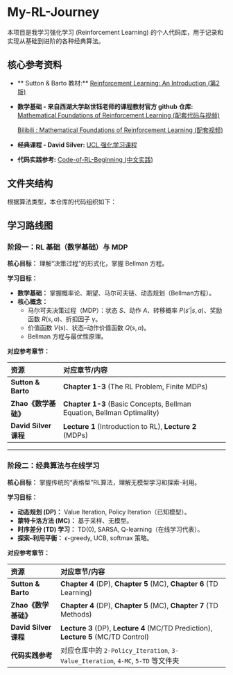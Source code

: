 # My-RL-Journey

本项目是我学习强化学习 (Reinforcement Learning) 的个人代码库，用于记录和实现从基础到进阶的各种经典算法。

## 核心参考资料

* ** Sutton & Barto 教材:** [Reinforcement Learning: An Introduction (第2版)](https://web.stanford.edu/class/psych209/Readings/SuttonBartoIPRLBook2ndEd.pdf)
* **数学基础 - 来自西湖大学赵世钰老师的课程教材官方 github 仓库:** [Mathematical Foundations of Reinforcement Learning (配套代码与视频)](https://github.com/MathFoundationRL/Book-Mathematical-Foundation-of-Reinforcement-Learning)  

    [Bilibili : Mathematical Foundations of Reinforcement Learning (配套视频)](https://www.bilibili.com/video/BV1sd4y167NS/?spm_id_from=333.337.search-card.all.click)

* **经典课程 - David Silver:** [UCL 强化学习课程](https://davidstarsilver.wordpress.com/teaching/)
* **代码实践参考:** [Code-of-RL-Beginning (中文实践)](https://github.com/ziwenhahaha/Code-of-RL-Beginning/tree/main)

## 文件夹结构

根据算法类型，本仓库的代码组织如下：
## 学习路线图

### 阶段一：RL 基础（数学基础）与 MDP

**核心目标：** 理解“决策过程”的形式化，掌握 Bellman 方程。

**学习目标：**
* **数学基础：** 掌握概率论、期望、马尔可夫链、动态规划（Bellman方程）。
* **核心概念：**
    * 马尔可夫决策过程（MDP）：状态 $S$、动作 $A$、转移概率 $P(s'|s,a)$、奖励函数 $R(s,a)$、折扣因子 $\gamma$。
    * 价值函数 $V(s)$、状态–动作价值函数 $Q(s,a)$。
    * Bellman 方程与最优性原理。

**对应参考章节：**

| 资源 | 对应章节/内容 |
| :--- | :--- |
| **Sutton & Barto** | **Chapter 1-3** (The RL Problem, Finite MDPs) |
| **Zhao《数学基础》** | **Chapter 1-3** (Basic Concepts, Bellman Equation, Bellman Optimality) |
| **David Silver 课程** | **Lecture 1** (Introduction to RL), **Lecture 2** (MDPs) |

---

### 阶段二：经典算法与在线学习

**核心目标：** 掌握传统的“表格型”RL算法，理解无模型学习和探索-利用。

**学习目标：**
* **动态规划 (DP)：** Value Iteration, Policy Iteration（已知模型）。
* **蒙特卡洛方法 (MC)：** 基于采样、无模型。
* **时序差分 (TD) 学习：** TD(0), SARSA, Q-learning（在线学习代表）。
* **探索–利用平衡：** $\epsilon$-greedy, UCB, softmax 策略。

**对应参考章节：**

| 资源 | 对应章节/内容 |
| :--- | :--- |
| **Sutton & Barto** | **Chapter 4** (DP), **Chapter 5** (MC), **Chapter 6** (TD Learning) |
| **Zhao《数学基础》** | **Chapter 4** (DP), **Chapter 5** (MC), **Chapter 7** (TD Methods) |
| **David Silver 课程** | **Lecture 3** (DP), **Lecture 4** (MC/TD Prediction), **Lecture 5** (MC/TD Control) |
| **代码实践参考** | 对应仓库中的 `2-Policy_Iteration`, `3-Value_Iteration`, `4-MC`, `5-TD` 等文件夹 |